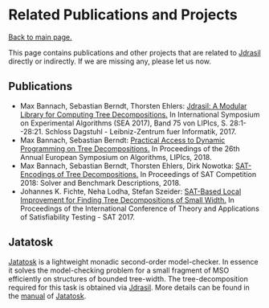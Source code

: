 # Related Publications and Projects

[Back to main page.](https://maxbannach.github.io/Jdrasil/)

This page contains publications and other projects that are related to [Jdrasil](https://maxbannach.github.io/Jdrasil/) directly or indirectly. If we are missing any, please let us now.

## Publications

* Max Bannach, Sebastian Berndt, Thorsten Ehlers: [Jdrasil: A Modular Library for Computing Tree Decompositions.](http://drops.dagstuhl.de/opus/volltexte/2017/7605/) In International Symposium on Experimental Algorithms (SEA 2017), Band 75 von LIPIcs, S. 28:1--28:21. Schloss Dagstuhl - Leibniz-Zentrum fuer Informatik, 2017.
* Max Bannach, Sebastian Berndt: [Practical Access to Dynamic Programming on Tree Decompositions.](http://drops.dagstuhl.de/opus/volltexte/2018/9469/) In Proceedings of the 26th Annual European Symposium on Algorithms, LIPIcs, 2018.
* Max Bannach, Sebastian Berndt, Thorsten Ehlers, Dirk Nowotka: [SAT-Encodings of Tree Decompositions.](https://helda.helsinki.fi/bitstream/handle/10138/237063/sc2018_proceedings.pdf?sequence=6&isAllowed=y#page=73) In Proceedings of SAT Competition 2018: Solver and Benchmark Descriptions, 2018.
* Johannes K. Fichte, Neha Lodha, Stefan Szeider: [SAT-Based Local Improvement for Finding Tree Decompositions of Small Width.](https://link.springer.com/chapter/10.1007/978-3-319-66263-3_25) In Proceedings of the International Conference of Theory and Applications of Satisfiability Testing - SAT 2017.

## Jatatosk

[Jatatosk](https://github.com/maxbannach/Jatatosk) is a lightweight monadic second-order model-checker. In essence it solves the model-checking problem for a small fragment of MSO efficiently on structures of bounded tree-width. The tree-decomposition required for this task is obtained via [Jdrasil](https://maxbannach.github.io/Jdrasil/). More details can be found in the [manual](https://github.com/maxbannach/Jatatosk/raw/master/manual.pdf) of [Jatatosk](https://github.com/maxbannach/Jatatosk).
